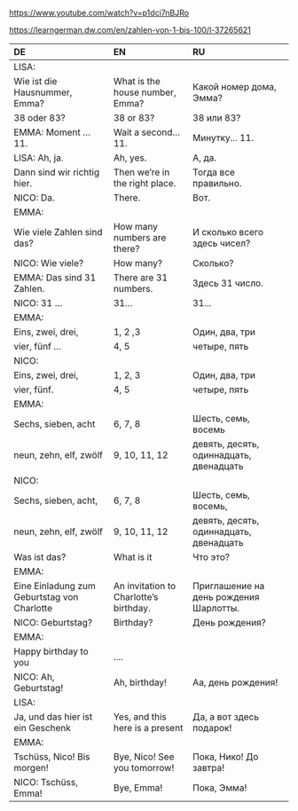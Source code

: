 ﻿https://www.youtube.com/watch?v=p1dci7nBJRo

https://learngerman.dw.com/en/zahlen-von-1-bis-100/l-37265621


| DE                                          | EN                                      | RU                                                                       |
| :-------------------------------------------- | :---------------------------------------- | :------------------------------------------------------------------------- |
| LISA:                                       |                                         |                                                                          |
| Wie ist die Hausnummer, Emma?               | What is the house number, Emma?         | Какой номер дома, Эмма?                                |
| 38 oder 83?                                 | 38 or 83?                               | 38 или 83?                                                            |
| EMMA: Moment … 11.                         | Wait a second… 11.                     | Минутку... 11.                                                    |
| LISA: Ah, ja.                               | Ah, yes.                                | А, да.                                                                |
| Dann sind wir richtig hier.                 | Then we’re in the right place.         | Тогда все правильно.                                    |
| NICO: Da.                                   | There.                                  | Вот.                                                                  |
| EMMA:                                       |                                         |                                                                          |
| Wie viele Zahlen sind das?                  | How many numbers are there?             | И сколько всего здесь чисел?                      |
| NICO: Wie viele?                            | How many?                               | Сколько?                                                          |
| EMMA: Das sind 31 Zahlen.                   | There are 31 numbers.                   | Здесь 31 число.                                                |
| NICO: 31 …                                 | 31…                                    | 31...                                                                    |
| EMMA:                                       |                                         |                                                                          |
| Eins, zwei, drei,                           | 1, 2 ,3                                 | Один, два, три                                                 |
| vier, fünf …                              | 4, 5                                    | четыре, пять                                                   |
| NICO:                                       |                                         |                                                                          |
| Eins, zwei, drei,                           | 1, 2, 3                                 | Один, два, три                                                 |
| vier, fünf.                                | 4, 5                                    | четыре, пять                                                   |
| EMMA:                                       |                                         |                                                                          |
| Sechs, sieben, acht                         | 6, 7, 8                                 | Шесть, семь, восемь                                       |
| neun, zehn, elf, zwölf                     | 9, 10, 11, 12                           | девять, десять, одиннадцать, двенадцать |
| NICO:                                       |                                         |                                                                          |
| Sechs, sieben, acht,                        | 6, 7, 8                                 | Шесть, семь, восемь,                                      |
| neun, zehn, elf, zwölf                     | 9, 10, 11, 12                           | девять, десять, одиннадцать, двенадцать |
| Was ist das?                                | What is it                              | Что это?                                                           |
| EMMA:                                       |                                         |                                                                          |
| Eine Einladung zum Geburtstag von Charlotte | An invitation to Charlotte’s birthday. | Приглашение на день рождения Шарлотты.  |
| NICO: Geburtstag?                           | Birthday?                               | День рождения?                                               |
| EMMA:                                       |                                         |                                                                          |
| Happy birthday to you                       | ....                                    |                                                                          |
| NICO: Ah, Geburtstag!                       | Ah, birthday!                           | Аа, день рождения!                                         |
| LISA:                                       |                                         |                                                                          |
| Ja, und das hier ist ein Geschenk           | Yes, and this here is a present         | Да, а вот здесь подарок!                               |
| EMMA:                                       |                                         |                                                                          |
| Tschüss, Nico! Bis morgen!                 | Bye, Nico! See you tomorrow!            | Пока, Нико! До завтра!                                   |
| NICO: Tschüss, Emma!                       | Bye, Emma!                              | Пока, Эмма!                                                      |
